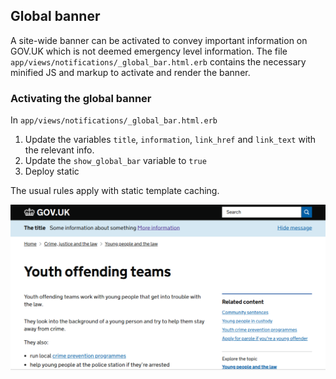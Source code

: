 ## Global banner

A site-wide banner can be activated to convey important information on GOV.UK which is not deemed emergency level information.
The file `app/views/notifications/_global_bar.html.erb` contains the necessary minified JS and markup to activate and render the banner.

### Activating the global banner

In `app/views/notifications/_global_bar.html.erb`

1. Update the variables `title`, `information`, `link_href` and `link_text` with the relevant info.
2. Update the `show_global_bar` variable to `true`
3. Deploy static

The usual rules apply with static template caching.

![screenshot](/doc/global-banner.png?raw=true)
